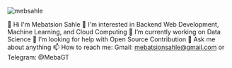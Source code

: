 <!-- ### Hi there 👋 -->

<!--
**mebsahle/mebsahle** is a ✨ _special_ ✨ repository because its `README.md` (this file) appears on your GitHub profile.

Here are some ideas to get you started:

- 🔭 I’m currently working on ...
- 🌱 I’m currently learning ...
- 👯 I’m looking to collaborate on ...
- 🤔 I’m looking for help with ...
- 💬 Ask me about ...
- 📫 How to reach me: ...
- 😄 Pronouns: ...
- ⚡ Fun fact: ...
-->
<p align="left"> <img src="https://komarev.com/ghpvc/?username=mebsahle&label=Profile%20views&color=ffba01&style=flat" alt="mebsahle" /> </p>

<!-- - 👋 Hi I'm Mebatsion Sahle
- 🧐 I'm interested in Backend Web Development, Machine Learning, and Cloud Computing
- 🔭 I’m currently working on Python automation, Django Project
<!-- 🔭 I’m currently working on Python automation, Data Science Project 
<!-- 🌱 I’m currently learning Google Cloud Computing 
- 👯 I’m looking to collaborate on any Open-Source Python Project
- 🤔 I’m looking for help with Getting started with how to contribute to Open-Source Project
- 💬 Ask me about anything
- 📫 How to reach me: Gmail: mebatsionsahle@gmail.com or Telegram: @MebaGT
 -->
 
<!-- - 👋 Hi I'm Mebatsion Sahle
- 🧐 I'm interested in Backend Web Development, Machine Learning, and Cloud Computing
- 🔭 I’m currently working on UI design using Bootstrap 4
- 🤔 I’m looking for help with PHP, better UI design skills
- 💬 Ask me about anything
- 📫 How to reach me: Gmail: mebatsionsahle@gmail.com or Telegram: @MebaGT -->

👋 Hi I'm Mebatsion Sahle
🧐 I'm interested in Backend Web Development, Machine Learning, and Cloud Computing
🔭 I’m currently working on Data Science
🤔 I’m looking for help with Open Source Contribution
💬 Ask me about anything
📫 How to reach me: Gmail: mebatsionsahle@gmail.com or Telegram: @MebaGT
